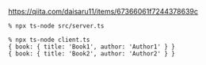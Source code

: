 https://qiita.com/daisaru11/items/67366061f7244378639c

```
% npx ts-node src/server.ts
```

```
% npx ts-node client.ts
{ book: { title: 'Book1', author: 'Author1' } }
{ book: { title: 'Book2', author: 'Author2' } }
```
